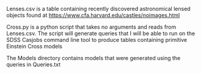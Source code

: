 Lenses.csv is a table containing recently discovered astronomical lensed objects found at https://www.cfa.harvard.edu/castles/noimages.html

Cross.py is a python script that takes no arguments and reads from Lenses.csv.
The script will generate queries that I will be able to run on the SDSS Casjobs command line tool to produce tables containing primitive Einstein Cross models

The Models directory contains models that were generated using the queries in Queries.txt
